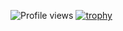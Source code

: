 ![Profile views](https://komarev.com/ghpvc/?username=your-username&color=blue)
[![trophy](https://github-profile-trophy.vercel.app/?username=your-username&theme=gruvbox&column=7)](https://github.com/ryo-ma/github-profile-trophy)
